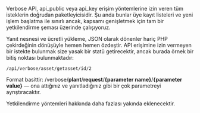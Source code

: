 Verbose API, api_public veya api_key erişim yöntemlerine izin veren tüm isteklerin doğrudan paketleyicisidir. Şu anda bunlar üye kayıt listeleri ve yeni işlem başlatma ile sınırlı ancak, kapsamı genişletmek için tam bir yetkilendirme şeması üzerinde çalışıyoruz.

Yanıt nesnesi ve ücretli yükleme, JSON olarak dönenler hariç PHP çekirdeğinin dönüşüyle hemen hemen özdeştir. API erişimine izin vermeyen bir istekte bulunmak size yasak bir statü getirecektir, ancak burada örnek bir bitiş noktası bulunmaktadır:

	/api/verbose/asset/getasset/id/2

Format basittir: /verbose/**plant**/**request**/**{parameter name}**/**{parameter value}** — ona attığınız ve yanıtladığınız gibi bir çok parametreyi ayrıştıracaktır.

<script src="https://gist.github.com/jessevondoom/a3d384453bf053a2ca8e.js"></script>

Yetkilendirme yöntemleri hakkında daha fazlası yakında eklenecektir.
